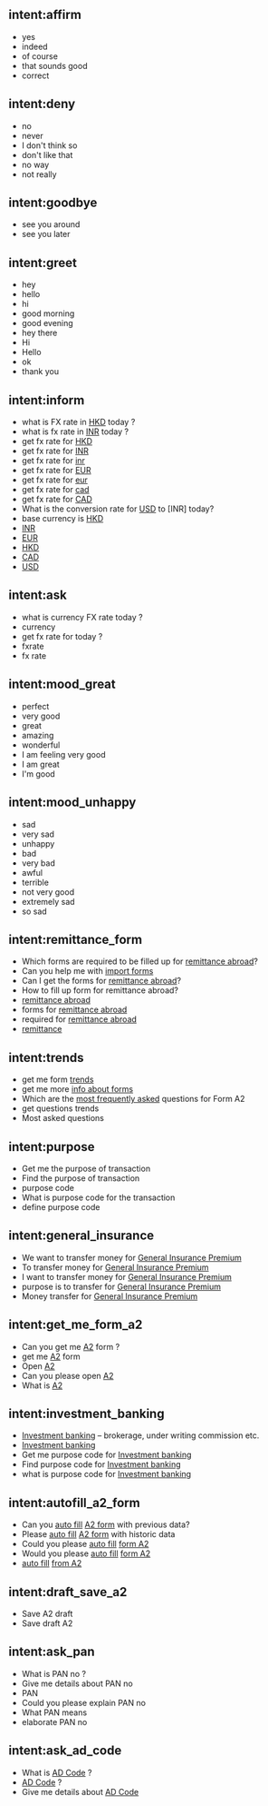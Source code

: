 ## intent:affirm
- yes
- indeed
- of course
- that sounds good
- correct

## intent:deny
- no
- never
- I don't think so
- don't like that
- no way
- not really

## intent:goodbye
- see you around
- see you later

## intent:greet
- hey
- hello
- hi
- good morning
- good evening
- hey there
- Hi
- Hello
- ok
- thank you


## intent:inform
- what is FX rate in [HKD](currency) today ?
- what is fx rate in [INR](currency) today ?
- get fx rate for [HKD](currency)
- get fx rate for [INR](currency)
- get fx rate for [inr](currency)
- get fx rate for [EUR](currency)
- get fx rate for [eur](currency)
- get fx rate for [cad](currency)
- get fx rate for [CAD](currency)
- What is the conversion rate for [USD](currency) to [INR] today?
- base currency is [HKD](currency)
- [INR](currency)
- [EUR](currency)
- [HKD](currency)
- [CAD](currency)
- [USD](currency)

## intent:ask
- what is currency FX rate today ?
- currency
- get fx rate for today ?
- fxrate
- fx rate

## intent:mood_great
- perfect
- very good
- great
- amazing
- wonderful
- I am feeling very good
- I am great
- I'm good

## intent:mood_unhappy
- sad
- very sad
- unhappy
- bad
- very bad
- awful
- terrible
- not very good
- extremely sad
- so sad

## intent:remittance_form
- Which forms are required to be filled up for [remittance abroad](form_remi)?
- Can you help me with [import forms](form_remi)
- Can I get the forms for [remittance abroad](form_remi)?
- How to fill up form for remittance abroad?
- [remittance abroad](form_remi)
- forms for [remittance abroad](form_remi)
- required for [remittance abroad](form_remi)
- [remittance](form_remi)


## intent:trends
- get me form [trends](trend)
- get me more [info about forms](trend)
- Which are the [most frequently asked](trend) questions for Form A2
- get questions trends
- Most asked questions

## intent:purpose
- Get me the purpose of transaction
- Find the purpose of transaction
- purpose code
- What is purpose code for the transaction
- define purpose code

## intent:general_insurance
- We want to transfer money for [General Insurance Premium](gen_ins)
- To transfer money for [General Insurance Premium](gen_ins)
- I want to transfer money for [General Insurance Premium](gen_ins)
- purpose is to transfer for [General Insurance Premium](gen_ins)
- Money transfer for [General Insurance Premium](gen_ins)

## intent:get_me_form_a2
- Can you get me [A2](a2form) form ?
- get me [A2](a2form) form
- Open [A2](a2form)
- Can you please open [A2](a2form)
- What is [A2](a2form)

## intent:investment_banking
- [Investment banking](purpose_code) – brokerage, under writing commission etc.
- [Investment banking](purpose_code)
- Get me purpose code for [Investment banking](purpose_code)
- Find purpose code for [Investment banking](purpose_code)
- what is purpose code for [Investment banking](purpose_code)

## intent:autofill_a2_form
- Can you [auto fill](autofill) [A2 form](a2form) with previous data?
- Please [auto fill](autofill) [A2 form](a2form) with historic data
- Could you please [auto fill](autofill) [form A2](a2form)
- Would you please [auto fill](autofill) [form A2](a2form)
- [auto fill](autofill) [from A2](a2form)

## intent:draft_save_a2
- Save A2 draft
- Save draft A2

## intent:ask_pan
- What is PAN no ?
- Give me details about PAN no
- PAN
- Could you please explain PAN no
- What PAN means
- elaborate PAN no

## intent:ask_ad_code
- What is [AD Code](ad_code) ?
- [AD Code](ad_code) ?
- Give me details about [AD Code](ad_code)


